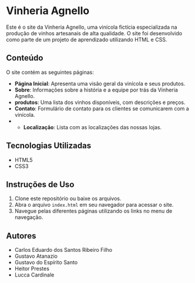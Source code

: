 # Vinheria Agnello

Este é o site da Vinheria Agnello, uma vinícola fictícia especializada na produção de vinhos artesanais de alta qualidade. O site foi desenvolvido como parte de um projeto de aprendizado utilizando HTML e CSS.

## Conteúdo

O site contém as seguintes páginas:

- **Página Inicial**: Apresenta uma visão geral da vinícola e seus produtos.
- **Sobre**: Informações sobre a história e a equipe por trás da Vinheria Agnello.
- **produtos**: Uma lista dos vinhos disponíveis, com descrições e preços.
- **Contato**: Formulário de contato para os clientes se comunicarem com a vinícola.
- - **Localização**: Lista com as localizações das nossas lojas.

## Tecnologias Utilizadas

- HTML5
- CSS3

## Instruções de Uso

1. Clone este repositório ou baixe os arquivos.
2. Abra o arquivo `index.html` em seu navegador para acessar o site.
3. Navegue pelas diferentes páginas utilizando os links no menu de navegação.



## Autores
* Carlos Eduardo dos Santos Ribeiro Filho
* Gustavo Atanazio
* Gustavo do Espírito Santo
* Heitor Prestes
* Lucca Cardinale
